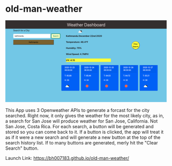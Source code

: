 # old-man-weather
<img src="image.png" alt="Screen shot of app">

This App uses 3 Openweather APIs to generate a forcast for the city searched. Right now, it only gives the weather for the most likely city, as in, a search for San Jose will produce weather for San Jose, California. Not San Jose, Costa Rica. For each search, a button will be generated and stored so you can come back to it. If a button is clicked, the app will treat it as if it were a new search and will generate a new button at the top of the search history list. If to many buttons are generated, merly hit the "Clear Search" button.

Launch Link: https://bh007183.github.io/old-man-weather/